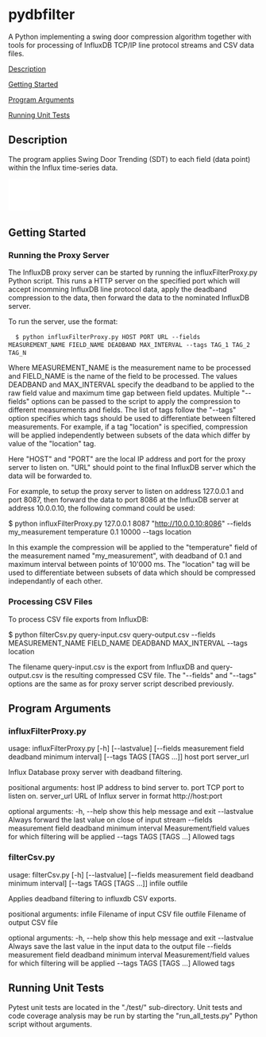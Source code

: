 # pydbfilter
A Python implementing a swing door compression algorithm together with tools for processing of InfluxDB TCP/IP line protocol streams and CSV data files.

[Description](#description)

[Getting Started](#getting-started)

[Program Arguments](#program-arguments)

[Running Unit Tests](#running-unit-tests)

## Description

The program applies Swing Door Trending (SDT) to each field (data point) within the Influx time-series data.

![Point will be accepted if it exceeds the linear boundary lines determined from last two accepted points.](image.jpg?raw=true)

## Getting Started

### Running the Proxy Server

The InfluxDB proxy server can be started by running the influxFilterProxy.py Python script. This runs a HTTP server on the specified port which will accept incomming InfluxDB line protocol data, apply the deadband compression to the data, then forward the data to the nominated InfluxDB server.

To run the server, use the format:

```
  $ python influxFilterProxy.py HOST PORT URL --fields MEASUREMENT_NAME FIELD_NAME DEADBAND MAX_INTERVAL --tags TAG_1 TAG_2 TAG_N
```

Where MEASUREMENT_NAME is the measurement name to be processed and FIELD_NAME is the name of the field to be processed. The values DEADBAND and MAX_INTERVAL specify the deadband to be applied to the raw field value and maximum time gap between field updates. Multiple "--fields" options can be passed to the script to apply the compression to different measurements and fields. The list of tags follow the "--tags" option specifies which tags should be used to differentiate between filtered measurements. For example, if a tag "location" is specified, compression will be applied independently between subsets of the data which differ by value of the "location" tag. 

Here "HOST" and "PORT" are the local IP address and port for the proxy server to listen on. "URL" should point to the final InfluxDB server which the data will be forwarded to. 

For example, to setup the proxy server to listen on address 127.0.0.1 and port 8087, then forward the data to port 8086 at the InfluxDB server at address 10.0.0.10, the following command could be used:

  $ python influxFilterProxy.py 127.0.0.1 8087 "http://10.0.0.10:8086" --fields my_measurement temperature 0.1 10000 --tags location

In this example the compression will be applied to the "temperature" field of the measurement named "my_measurement", with deadband of 0.1 and maximum interval between points of 10'000 ms. The "location" tag will be used to differentiate between subsets of data which should be compressed independantly of each other.

### Processing CSV Files

To process CSV file exports from InfluxDB:

  $ python filterCsv.py query-input.csv query-output.csv --fields MEASUREMENT_NAME FIELD_NAME DEADBAND MAX_INTERVAL --tags location

The filename query-input.csv is the export from InfluxDB and query-output.csv is the resulting compressed CSV file. The "--fields" and "--tags" options are the same as for proxy server script described previously.

## Program Arguments

### influxFilterProxy.py

usage: influxFilterProxy.py [-h] [--lastvalue] [--fields measurement field deadband minimum interval]
                            [--tags TAGS [TAGS ...]]
                            host port server_url

Influx Database proxy server with deadband filtering.

positional arguments:
  host                  IP address to bind server to.
  port                  TCP port to listen on.
  server_url            URL of Influx server in format http://host:port

optional arguments:
  -h, --help            show this help message and exit
  --lastvalue           Always forward the last value on close of input stream
  --fields measurement field deadband minimum interval
                        Measurement/field values for which filtering will be applied
  --tags TAGS [TAGS ...]
                        Allowed tags

### filterCsv.py

usage: filterCsv.py [-h] [--lastvalue] [--fields measurement field deadband minimum interval] [--tags TAGS [TAGS ...]]
                    infile outfile

Applies deadband filtering to influxdb CSV exports.

positional arguments:
  infile                Filename of input CSV file
  outfile               Filename of output CSV file

optional arguments:
  -h, --help            show this help message and exit
  --lastvalue           Always save the last value in the input data to the output file
  --fields measurement field deadband minimum interval
                        Measurement/field values for which filtering will be applied
  --tags TAGS [TAGS ...]
                        Allowed tags

## Running Unit Tests

Pytest unit tests are located in the "./test/" sub-directory. Unit tests and code coverage analysis may be run by starting the "run_all_tests.py" Python script without arguments. 